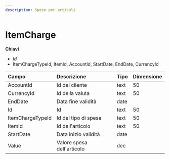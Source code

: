 ```yaml
---
description: Spese per articoli
---
```


# ItemCharge

  
 **Chiavi**

* _Id_
* ItemChargeTypeId, ItemId, AccountId, StartDate, EndDate, CurrencyId

| Campo | Descrizione | Tipo | Dimensione |
| :--- | :--- | :--- | :--- |
| AccountId | Id del cliente | text | 50 |
| CurrencyId | Id della valuta | text | 50 |
| EndDate | Data fine validità | date |  |
| Id | Id | text | 50 |
| ItemChargeTypeId | Id del tipo di spesa | text | 50 |
| ItemId | Id dell'articolo | text | 50 |
| StartDate | Data inizio validità | date |  |
| Value | Valore spesa dell'articolo | dec |  |

